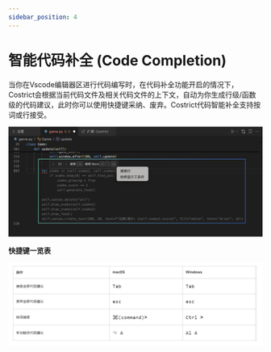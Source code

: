 ```yaml
---
sidebar_position: 4
---
```


# 智能代码补全 (Code Completion)

当你在Vscode编辑器区进行代码编写时，在代码补全功能开启的情况下，Costrict会根据当前代码文件及相关代码文件的上下文，自动为你生成行级/函数级的代码建议，此时你可以使用快捷键采纳、废弃。Costrict代码智能补全支持按词或行接受。

![alt text](img/34.png)


**快捷键一览表**

![alt text](img/35.png)